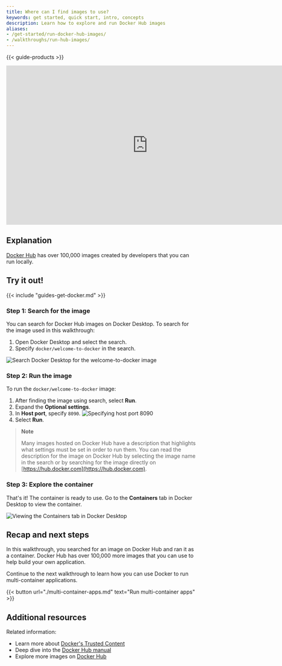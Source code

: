 ```yaml
---
title: Where can I find images to use?
keywords: get started, quick start, intro, concepts
description: Learn how to explore and run Docker Hub images
aliases:
- /get-started/run-docker-hub-images/
- /walkthroughs/run-hub-images/
---
```


{{< guide-products >}}

<iframe width="750" height="422" src="https://www.youtube.com/embed/nsWWQ1xoEy0?vq=hd1080&rel=0" title="YouTube video player" frameborder="0" allow="accelerometer; autoplay; clipboard-write; encrypted-media; gyroscope; picture-in-picture" allowfullscreen></iframe>


## Explanation

[Docker Hub](https://hub.docker.com/) has over 100,000 images created by 
developers that you can run locally. 


## Try it out!

{{< include "guides-get-docker.md" >}}

### Step 1: Search for the image

You can search for Docker Hub images on Docker Desktop. To search for the image used in this walkthrough:

1. Open Docker Desktop and select the search.
2. Specify `docker/welcome-to-docker` in the search.

![Search Docker Desktop for the welcome-to-docker image](images/getting-started-search.webp?w=650&border=true)

### Step 2: Run the image

To run the `docker/welcome-to-docker` image:

1. After finding the image using search, select **Run**.
2. Expand the **Optional settings**.
3. In **Host port**, specify `8090`.
   ![Specifying host port 8090](images/getting-started-run.webp?w=500&border=true)
4. Select **Run**.

> **Note**
>
> Many images hosted on Docker Hub have a description that highlights what
> settings must be set in order to run them. You can read the description for
> the image on Docker Hub by selecting the image name in the search or by
> searching for the image directly on
> [https://hub.docker.com](https://hub.docker.com).

### Step 3: Explore the container

That's it! The container is ready to use. Go to the **Containers** tab in Docker Desktop to view the container.

![Viewing the Containers tab in Docker Desktop](images/getting-started-view.webp?border=true)

## Recap and next steps

In this walkthrough, you searched for an image on Docker Hub and ran it as a container. Docker Hub has over 100,000 more images that you can use to help build your own application.

Continue to the next walkthrough to learn how you can use Docker to run
multi-container applications.

{{< button url="./multi-container-apps.md" text="Run multi-container apps" >}}


## Additional resources

Related information:

- Learn more about [Docker's Trusted Content](https://docs.docker.com/trusted-content/)
- Deep dive into the [Docker Hub manual](../../docker-hub/_index.md)
- Explore more images on [Docker Hub](https://hub.docker.com)

